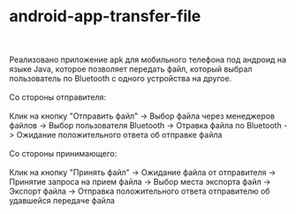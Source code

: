 # android-app-transfer-file
<br><br>
Реализовано приложение apk для мобильного телефона под андроид на языке Java, которое позволяет передать файл, который выбрал пользователь по Bluetooth с одного устройства на другое.
<br><br>
Со стороны отправителя:
<br><br>
Клик на кнопку "Отправить файл" -> Выбор файла через менеджеров файлов -> Выбор пользователя Bluetooth -> Отравка файла по Bluetooth -> Ожидание положительного ответа об отправке файла
<br><br>
Со стороны принимающего:
<br><br>
Клик на кнопку "Принять файл" -> Ожидание файла от отправителя -> Принятие запроса на прием файла -> Выбор места экспорта файл -> Экспорт файла -> Отправка положительного ответа отправителю об удавшейся передаче файла
